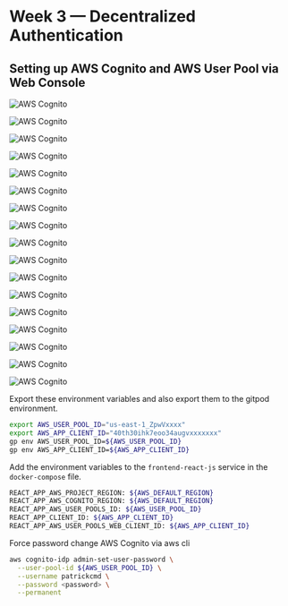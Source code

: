 # Week 3 — Decentralized Authentication

## Setting up AWS Cognito and AWS User Pool via Web Console

![AWS Cognito](assets/week-3/aws_cognito_1.png)

![AWS Cognito](assets/week-3/aws_cognito_2.png)

![AWS Cognito](assets/week-3/aws_cognito_3.png)

![AWS Cognito](assets/week-3/aws_cognito_4.png)

![AWS Cognito](assets/week-3/aws_cognito_5.png)

![AWS Cognito](assets/week-3/aws_cognito_6.png)

![AWS Cognito](assets/week-3/aws_cognito_7.png)

![AWS Cognito](assets/week-3/aws_cognito_8.png)

![AWS Cognito](assets/week-3/aws_cognito_9.png)

![AWS Cognito](assets/week-3/aws_cognito_10.png)

![AWS Cognito](assets/week-3/aws_cognito_11.png)

![AWS Cognito](assets/week-3/aws_cognito_12.png)

![AWS Cognito](assets/week-3/aws_cognito_13.png)

![AWS Cognito](assets/week-3/aws_cognito_14.png)

![AWS Cognito](assets/week-3/aws_cognito_15.png)

![AWS Cognito](assets/week-3/aws_cognito_16.png)

![AWS Cognito](assets/week-3/aws_cognito_17.png)


Export these environment variables and also export them to the gitpod environment.

```sh
export AWS_USER_POOL_ID="us-east-1_ZpwVxxxx"
export AWS_APP_CLIENT_ID="40th30ihk7eoo34augvxxxxxxx"
gp env AWS_USER_POOL_ID=${AWS_USER_POOL_ID}
gp env AWS_APP_CLIENT_ID=${AWS_APP_CLIENT_ID}
```

Add the environment variables to the `frontend-react-js` service in the `docker-compose` file.

```sh
REACT_APP_AWS_PROJECT_REGION: ${AWS_DEFAULT_REGION}
REACT_APP_AWS_COGNITO_REGION: ${AWS_DEFAULT_REGION}
REACT_APP_AWS_USER_POOLS_ID: ${AWS_USER_POOL_ID}
REACT_APP_CLIENT_ID: ${AWS_APP_CLIENT_ID}
REACT_APP_AWS_USER_POOLS_WEB_CLIENT_ID: ${AWS_APP_CLIENT_ID}
```

Force password change AWS Cognito via aws cli

```sh
aws cognito-idp admin-set-user-password \
  --user-pool-id ${AWS_USER_POOL_ID} \
  --username patrickcmd \
  --password <password> \
  --permanent
```